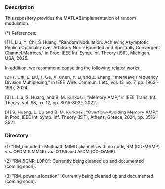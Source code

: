 ### Description
This repository provides the MATLAB implementation of random modulation. 

(*) References:

[1] L Liu, Y. Chi, S. Huang, "Random Modulation: Achieving Asymptotic Replica Optimality over Arbitrary Norm-Bounded and Spectrally Convergent Channel Matrices," in Proc. IEEE Int. Symp. Inf. Theory (ISIT), Michigan, USA, 2025.

In addition, we recommend consulting the following related works:

[2] Y. Chi, L. Liu, Y. Ge, X. Chen, Y. Li, and Z. Zhang, "Interleave Frequency Division Multiplexing," in IEEE Wire. Commun. Lett., vol. 13, no. 7, pp. 1963 - 1967, 2024.

[3] L. Liu, S. Huang, and B. M. Kurkoski, "Memory AMP," in IEEE Trans. Inf. Theory, vol. 68, no. 12, pp. 8015-8039, 2022.

[4] S. Huang, L. Liu and B. M. Kurkoski, "Overflow-Avoiding Memory AMP," in Proc. IEEE Int. Symp. Inf. Theory (ISIT), Athens, Greece, 2024, pp. 3516-3521

### Directory

(1) "RM_uncoded": Multipath MIMO channels with no code, RM (CD-MAMP) v.s. OFDM (LMMSE) v.s. OTFS and AFDM (CD-OAMP).

(2) "RM_5GNR_LDPC": Currently being cleaned up and documented (coming soon).

(3) "RM_power_allocation": Currently being cleaned up and documented (coming soon).
